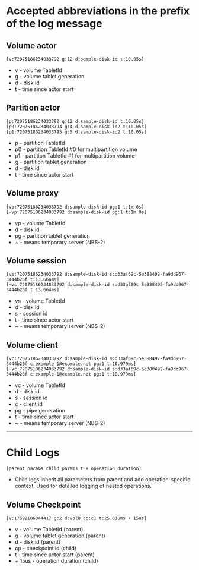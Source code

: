 # Accepted abbreviations in the prefix of the log message

## Volume actor
```
[v:72075186234033792 g:12 d:sample-disk-id t:10.05s]
```
* v - volume TabletId
* g - volume tablet generation
* d - disk id
* t - time since actor start

## Partition actor
```
[p:72075186234033792 g:12 d:sample-disk-id t:10.05s]
[p0:72075186234033794 g:4 d:sample-disk-id2 t:10.05s]
[p1:72075186234033795 g:5 d:sample-disk-id2 t:10.05s]
```
* p - partition TabletId
* p0 - partition TabletId #0 for multipartition volume
* p1 - partition TabletId #1 for multipartition volume
* g - partition tablet generation
* d - disk id
* t - time since actor start

## Volume proxy
```
[vp:72075186234033792 d:sample-disk-id pg:1 t:1m 0s]
[~vp:72075186234033792 d:sample-disk-id pg:1 t:1m 0s]
```
* vp - volume TabletId
* d - disk id
* pg - partition tablet generation
* ~ - means temporary server (NBS-2)

## Volume session
```
[vs:72075186234033792 d:sample-disk-id s:d33af69c-5e388492-fa9dd967-3444b26f t:13.664ms]
[~vs:72075186234033792 d:sample-disk-id s:d33af69c-5e388492-fa9dd967-3444b26f t:13.664ms]
```
* vs - volume TabletId
* d - disk id
* s - session id
* t - time since actor start
* ~ - means temporary server (NBS-2)

## Volume client
```
[vc:72075186234033792 d:sample-disk-id s:d33af69c-5e388492-fa9dd967-3444b26f c:example-1@example.net pg:1 t:10.979ms]
[~vc:72075186234033792 d:sample-disk-id s:d33af69c-5e388492-fa9dd967-3444b26f c:example-1@example.net pg:1 t:10.979ms]
```
* vc - volume TabletId
* d - disk id
* s - session id
* c - client id
* pg - pipe generation
* t - time since actor start
* ~ - means temporary server (NBS-2)

---

# Child Logs

```
[parent_params child_params t + operation_duration]
```

* Child logs inherit all parameters from parent and add operation-specific context.
Used for detailed logging of nested operations.

## Volume Checkpoint
```
[v:17592186044417 g:2 d:vol0 cp:c1 t:25.010ms + 15us]
```
* v - volume TabletId (parent)
* g - volume tablet generation (parent)
* d - disk id (parent)
* cp - checkpoint id (child)
* t - time since actor start (parent)
* \+ 15us - operation duration (child)
